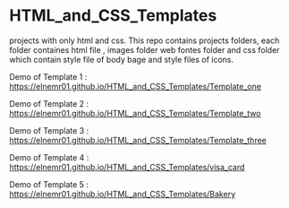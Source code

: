 # HTML_and_CSS_Templates
projects with only html and css.
This repo contains projects folders, each folder containes html file , images folder web fontes folder and css folder 
which contain style file of body bage and style files  of icons. 

Demo of Template 1 : https://elnemr01.github.io/HTML_and_CSS_Templates/Template_one

Demo of Template 2 : https://elnemr01.github.io/HTML_and_CSS_Templates/Template_two

Demo of Template 3 : https://elnemr01.github.io/HTML_and_CSS_Templates/Template_three

Demo of Template 4 : https://elnemr01.github.io/HTML_and_CSS_Templates/visa_card

Demo of Template 5 : https://elnemr01.github.io/HTML_and_CSS_Templates/Bakery



